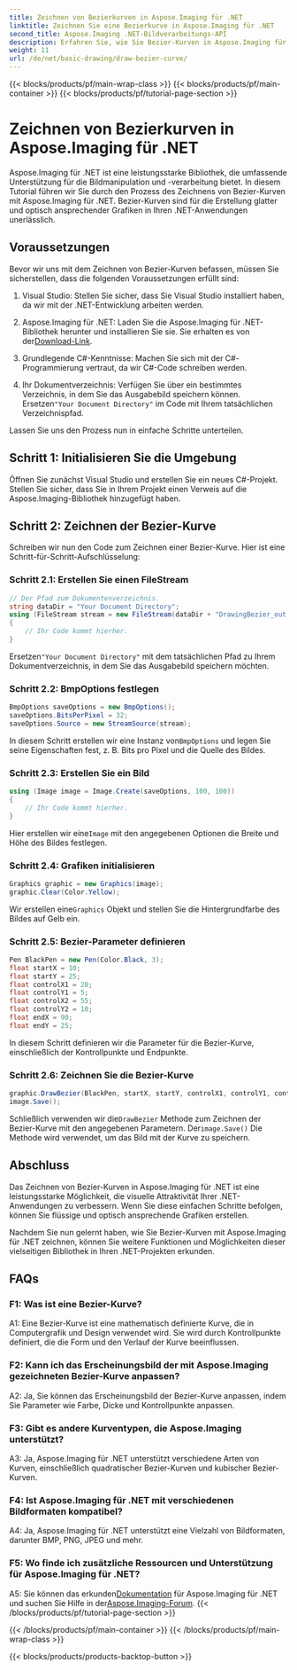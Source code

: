 ```yaml
---
title: Zeichnen von Bezierkurven in Aspose.Imaging für .NET
linktitle: Zeichnen Sie eine Bezierkurve in Aspose.Imaging für .NET
second_title: Aspose.Imaging .NET-Bildverarbeitungs-API
description: Erfahren Sie, wie Sie Bezier-Kurven in Aspose.Imaging für .NET zeichnen. Verbessern Sie Ihre .NET-Grafiken mit dieser Schritt-für-Schritt-Anleitung.
weight: 11
url: /de/net/basic-drawing/draw-bezier-curve/
---
```


{{< blocks/products/pf/main-wrap-class >}}
{{< blocks/products/pf/main-container >}}
{{< blocks/products/pf/tutorial-page-section >}}

# Zeichnen von Bezierkurven in Aspose.Imaging für .NET

Aspose.Imaging für .NET ist eine leistungsstarke Bibliothek, die umfassende Unterstützung für die Bildmanipulation und -verarbeitung bietet. In diesem Tutorial führen wir Sie durch den Prozess des Zeichnens von Bezier-Kurven mit Aspose.Imaging für .NET. Bezier-Kurven sind für die Erstellung glatter und optisch ansprechender Grafiken in Ihren .NET-Anwendungen unerlässlich.

## Voraussetzungen

Bevor wir uns mit dem Zeichnen von Bezier-Kurven befassen, müssen Sie sicherstellen, dass die folgenden Voraussetzungen erfüllt sind:

1. Visual Studio: Stellen Sie sicher, dass Sie Visual Studio installiert haben, da wir mit der .NET-Entwicklung arbeiten werden.

2.  Aspose.Imaging für .NET: Laden Sie die Aspose.Imaging für .NET-Bibliothek herunter und installieren Sie sie. Sie erhalten es von der[Download-Link](https://releases.aspose.com/imaging/net/).

3. Grundlegende C#-Kenntnisse: Machen Sie sich mit der C#-Programmierung vertraut, da wir C#-Code schreiben werden.

4.  Ihr Dokumentverzeichnis: Verfügen Sie über ein bestimmtes Verzeichnis, in dem Sie das Ausgabebild speichern können. Ersetzen`"Your Document Directory"` im Code mit Ihrem tatsächlichen Verzeichnispfad.

Lassen Sie uns den Prozess nun in einfache Schritte unterteilen.

## Schritt 1: Initialisieren Sie die Umgebung

Öffnen Sie zunächst Visual Studio und erstellen Sie ein neues C#-Projekt. Stellen Sie sicher, dass Sie in Ihrem Projekt einen Verweis auf die Aspose.Imaging-Bibliothek hinzugefügt haben.

## Schritt 2: Zeichnen der Bezier-Kurve

Schreiben wir nun den Code zum Zeichnen einer Bezier-Kurve. Hier ist eine Schritt-für-Schritt-Aufschlüsselung:

### Schritt 2.1: Erstellen Sie einen FileStream

```csharp
// Der Pfad zum Dokumentenverzeichnis.
string dataDir = "Your Document Directory";
using (FileStream stream = new FileStream(dataDir + "DrawingBezier_out.bmp", FileMode.Create))
{
    // Ihr Code kommt hierher.
}
```

 Ersetzen`"Your Document Directory"` mit dem tatsächlichen Pfad zu Ihrem Dokumentverzeichnis, in dem Sie das Ausgabebild speichern möchten.

### Schritt 2.2: BmpOptions festlegen

```csharp
BmpOptions saveOptions = new BmpOptions();
saveOptions.BitsPerPixel = 32;
saveOptions.Source = new StreamSource(stream);
```

 In diesem Schritt erstellen wir eine Instanz von`BmpOptions` und legen Sie seine Eigenschaften fest, z. B. Bits pro Pixel und die Quelle des Bildes.

### Schritt 2.3: Erstellen Sie ein Bild

```csharp
using (Image image = Image.Create(saveOptions, 100, 100))
{
    // Ihr Code kommt hierher.
}
```

 Hier erstellen wir eine`Image` mit den angegebenen Optionen die Breite und Höhe des Bildes festlegen.

### Schritt 2.4: Grafiken initialisieren

```csharp
Graphics graphic = new Graphics(image);
graphic.Clear(Color.Yellow);
```

 Wir erstellen eine`Graphics` Objekt und stellen Sie die Hintergrundfarbe des Bildes auf Gelb ein.

### Schritt 2.5: Bezier-Parameter definieren

```csharp
Pen BlackPen = new Pen(Color.Black, 3);
float startX = 10;
float startY = 25;
float controlX1 = 20;
float controlY1 = 5;
float controlX2 = 55;
float controlY2 = 10;
float endX = 90;
float endY = 25;
```

In diesem Schritt definieren wir die Parameter für die Bezier-Kurve, einschließlich der Kontrollpunkte und Endpunkte.

### Schritt 2.6: Zeichnen Sie die Bezier-Kurve

```csharp
graphic.DrawBezier(BlackPen, startX, startY, controlX1, controlY1, controlX2, controlY2, endX, endY);
image.Save();
```

 Schließlich verwenden wir die`DrawBezier` Methode zum Zeichnen der Bezier-Kurve mit den angegebenen Parametern. Der`image.Save()` Die Methode wird verwendet, um das Bild mit der Kurve zu speichern.

## Abschluss

Das Zeichnen von Bezier-Kurven in Aspose.Imaging für .NET ist eine leistungsstarke Möglichkeit, die visuelle Attraktivität Ihrer .NET-Anwendungen zu verbessern. Wenn Sie diese einfachen Schritte befolgen, können Sie flüssige und optisch ansprechende Grafiken erstellen.

Nachdem Sie nun gelernt haben, wie Sie Bezier-Kurven mit Aspose.Imaging für .NET zeichnen, können Sie weitere Funktionen und Möglichkeiten dieser vielseitigen Bibliothek in Ihren .NET-Projekten erkunden.

## FAQs

### F1: Was ist eine Bezier-Kurve?

A1: Eine Bezier-Kurve ist eine mathematisch definierte Kurve, die in Computergrafik und Design verwendet wird. Sie wird durch Kontrollpunkte definiert, die die Form und den Verlauf der Kurve beeinflussen.

### F2: Kann ich das Erscheinungsbild der mit Aspose.Imaging gezeichneten Bezier-Kurve anpassen?

A2: Ja, Sie können das Erscheinungsbild der Bezier-Kurve anpassen, indem Sie Parameter wie Farbe, Dicke und Kontrollpunkte anpassen.

### F3: Gibt es andere Kurventypen, die Aspose.Imaging unterstützt?

A3: Ja, Aspose.Imaging für .NET unterstützt verschiedene Arten von Kurven, einschließlich quadratischer Bezier-Kurven und kubischer Bezier-Kurven.

### F4: Ist Aspose.Imaging für .NET mit verschiedenen Bildformaten kompatibel?

A4: Ja, Aspose.Imaging für .NET unterstützt eine Vielzahl von Bildformaten, darunter BMP, PNG, JPEG und mehr.

### F5: Wo finde ich zusätzliche Ressourcen und Unterstützung für Aspose.Imaging für .NET?

 A5: Sie können das erkunden[Dokumentation](https://reference.aspose.com/imaging/net/) für Aspose.Imaging für .NET und suchen Sie Hilfe in der[Aspose.Imaging-Forum](https://forum.aspose.com/).
{{< /blocks/products/pf/tutorial-page-section >}}

{{< /blocks/products/pf/main-container >}}
{{< /blocks/products/pf/main-wrap-class >}}

{{< blocks/products/products-backtop-button >}}
